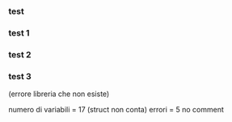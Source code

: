 ### test

### test 1

### test 2

### test 3
(errore libreria che non esiste)

numero di variabili = 17 (struct non conta)
errori = 5
no comment